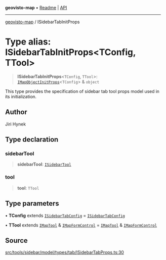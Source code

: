 **geovisto-map** • [Readme](../README.md) \| [API](../globals.md)

***

[geovisto-map](../README.md) / ISidebarTabInitProps

# Type alias: ISidebarTabInitProps\<TConfig, TTool\>

> **ISidebarTabInitProps**\<`TConfig`, `TTool`\>: [`IMapObjectInitProps`](IMapObjectInitProps.md)\<`TConfig`\> & `object`

This type provides the specification of sidebar tab tool props model used in its initialization.

## Author

Jiri Hynek

## Type declaration

### sidebarTool

> **sidebarTool**: [`ISidebarTool`](../interfaces/ISidebarTool.md)

### tool

> **tool**: `TTool`

## Type parameters

• **TConfig** extends [`ISidebarTabConfig`](ISidebarTabConfig.md) = [`ISidebarTabConfig`](ISidebarTabConfig.md)

• **TTool** extends [`IMapTool`](../interfaces/IMapTool.md) & [`IMapFormControl`](../interfaces/IMapFormControl.md) = [`IMapTool`](../interfaces/IMapTool.md) & [`IMapFormControl`](../interfaces/IMapFormControl.md)

## Source

[src/tools/sidebar/model/types/tab/ISidebarTabProps.ts:30](https://github.com/geovisto/geovisto-map/blob/e22d774889dbc28cc1ec62933ecf6bab6690f172/src/tools/sidebar/model/types/tab/ISidebarTabProps.ts#L30)
